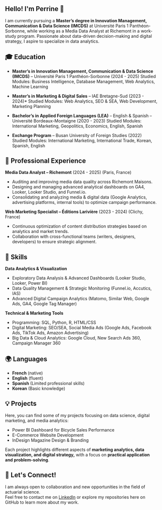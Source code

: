 ## Hello! I'm Perrine 👋
I am currently pursuing a **Master’s degree in Innovation Management, Communication & Data Science (IMCDS)** at Université Paris 1 Panthéon-Sorbonne, while working as a Media Data Analyst at Richemont in a work-study program. Passionate about data-driven decision-making and digital strategy, I aspire to specialize in data analytics.

## 🎓 Education

- **Master’s in Innovation Management, Communication & Data Science (IMCDS)** – Université Paris 1 Panthéon-Sorbonne (2024 - 2025)
Studied Modules: Business Intelligence, Database Management, Web Analytics, Machine Learning

- **Master’s in Marketing & Digital Sales** – IAE Bretagne-Sud (2023 - 2024)*
Studied Modules: Web Analytics, SEO & SEA, Web Development, Marketing Planning

- **Bachelor’s in Applied Foreign Languages (LEA)** – English & Spanish – Université Bordeaux-Montaigne (2020 - 2023)
Studied Modules: International Marketing, Geopolitics, Economics, English, Spanish

- **Exchange Program** – Busan University of Foreign Studies (2022)
Studied Modules: International Marketing, International Trade, Korean, Spanish, English

## 💼 Professional Experience

**Media Data Analyst – Richemont** (2024 - 2025) (Paris, France)
- Auditing and improving media data quality across Richemont Maisons.
- Designing and managing advanced analytical dashboards on GA4, Looker, Looker Studio, and Funnel.io.
- Consolidating and analyzing media & digital data (Google Analytics, advertising platforms, internal tools) to optimize campaign performance.

**Web Marketing Specialist – Éditions Larivière** (2023 - 2024) (Clichy, France)
- Continuous optimization of content distribution strategies based on analytics and market trends.
- Collaboration with cross-functional teams (writers, designers, developers) to ensure strategic alignment.

## 🔧 Skills

**Data Analytics & Visualization**
- Exploratory Data Analysis & Advanced Dashboards (Looker Studio, Looker, Power BI)
- Data Quality Management & Strategic Monitoring (Funnel.io, Accutics, IAS)
- Advanced Digital Campaign Analytics (Matomo, Similar Web, Google Ads, GA4, Google Tag Manager)


**Technical & Marketing Tools**
- Programming: SQL, Python, R, HTML/CSS
- Digital Marketing: SEO/SEA, Social Media Ads (Google Ads, Facebook Ads, TikTok Ads, Amazon Advertising)
- Big Data & Cloud Analytics: Google Cloud, New Search Ads 360, Campaign Manager 360


## 🌍 Languages

- **French** (native)  
- **English** (fluent)
- **Spanish** (Limited professional skills)
- **Korean** (Basic knowledge)

## 💡 Projects

Here, you can find some of my projects focusing on data science, digital marketing, and media analytics:

- Power BI Dashboard for Bicycle Sales Performance
- E-Commerce Website Development
- InDesign Magazine Design & Branding

Each project highlights different aspects of **marketing analytics, data visualization, and digital strategy,** with a focus on **practical application and problem-solving**.

## 🤝 Let's Connect!

I am always open to collaboration and new opportunities in the field of actuarial science.  
Feel free to contact me on [LinkedIn](https://www.linkedin.com/in/perrine-m-57874616a/) or explore my repositories here on GitHub to learn more about my work.
